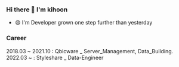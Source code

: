 ### Hi there 👋 I'm kihoon
- 😄 I'm Developer grown one step further than yesterday

### Career
2018.03 ~ 2021.10 : Qbicware _ Server_Management, Data_Building.   
2022.03 ~ : Styleshare _ Data-Engineer

<!--
**plerin/plerin** is a ✨ _special_ ✨ repository because its `README.md` (this file) appears on your GitHub profile.

Here are some ideas to get you started:

- 🔭 I’m currently working on ...
- 🌱 I’m currently learning ...
- 👯 I’m looking to collaborate on ...
- 🤔 I’m looking for help with ...
- 💬 Ask me about ...
- 📫 How to reach me: ...
- 😄 Pronouns: ...
- ⚡ Fun fact: ...
-->
